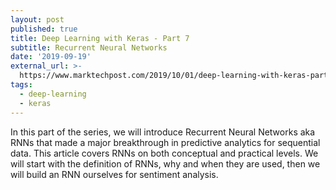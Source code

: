 ```yaml
---
layout: post
published: true
title: Deep Learning with Keras - Part 7
subtitle: Recurrent Neural Networks
date: '2019-09-19'
external_url: >-
  https://www.marktechpost.com/2019/10/01/deep-learning-with-keras-part-7-recurrent-neural-networks/
tags:
  - deep-learning
  - keras
---
```

In this part of the series, we will introduce Recurrent Neural Networks aka RNNs that made a major breakthrough in predictive analytics for sequential data. This article covers RNNs on both conceptual and practical levels. We will start with the definition of RNNs, why and when they are used, then we will build an RNN ourselves for sentiment analysis.
